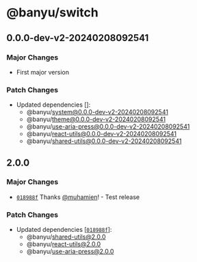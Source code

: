 # @banyu/switch

## 0.0.0-dev-v2-20240208092541

### Major Changes

- First major version

### Patch Changes

- Updated dependencies []:
  - @banyu/system@0.0.0-dev-v2-20240208092541
  - @banyu/theme@0.0.0-dev-v2-20240208092541
  - @banyu/use-aria-press@0.0.0-dev-v2-20240208092541
  - @banyu/react-utils@0.0.0-dev-v2-20240208092541
  - @banyu/shared-utils@0.0.0-dev-v2-20240208092541

## 2.0.0

### Major Changes

- [`018988f`](https://github.com/muhamien/jala-design/commit/018988f2874ec0a3e8711a0b74d6b647e2e5ae9a) Thanks [@muhamien](https://github.com/muhamien)! - Test release

### Patch Changes

- Updated dependencies [[`018988f`](https://github.com/muhamien/jala-design/commit/018988f2874ec0a3e8711a0b74d6b647e2e5ae9a)]:
  - @banyu/shared-utils@2.0.0
  - @banyu/react-utils@2.0.0
  - @banyu/use-aria-press@2.0.0
